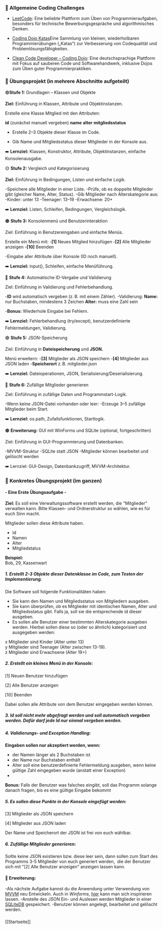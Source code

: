 

### 🔹 Allgemeine Coding Challenges

- [LeetCode](https://leetcode.com/): Eine beliebte Plattform zum Üben von Programmieraufgaben, besonders für technische Bewerbungsgespräche und algorithmisches Denken.

- [Coding Dojo Katas](https://codingdojo.org/kata/)Eine Sammlung von kleinen, wiederholbaren Programmierübungen („Katas“) zur Verbesserung von Codequalität und Problemlösungsfähigkeiten.

- [Clean Code Developer – Coding Dojo](https://ccd-school.de/coding-dojo/): Eine deutschsprachige Plattform mit Fokus auf sauberen Code und Softwarehandwerk, inklusive Dojos zum Üben guter Programmierpraktiken.

### 🔹 Übungsprojekt (in mehrere Abschnitte aufgeteilt)

🟢**Stufe 1:** Grundlagen – Klassen und Objekte

**Ziel:** Einführung in Klassen, Attribute und Objektinstanzen.

Erstelle eine Klasse Mitglied mit den Attributen:

**id** (zunächst manuell vergeben)
**name**
**alter**
**mitgliedsstatus**

- Erstelle 2–3 Objekte dieser Klasse im Code.

- Gib Name und Mitgliedsstatus dieser Mitglieder in der Konsole aus.

➡️ **Lernziel:** Klassen, Konstruktor, Attribute, Objektinstanzen, einfache Konsolenausgabe.


🟡 **Stufe 2:** Vergleich und Kategorisierung

**Ziel:** Einführung in Bedingungen, Listen und einfache Logik.

-Speichere alle Mitglieder in einer Liste.
-Prüfe, ob es doppelte Mitglieder gibt (gleicher Name, Alter, Status).
-Gib Mitglieder nach Alterskategorie aus:
-Kinder: unter 13
-Teenager: 13–19
-Erwachsene: 20+

➡️ **Lernziel:** Listen, Schleifen, Bedingungen, Vergleichslogik.


🟠 **Stufe 3:** Konsolenmenü und Benutzerinteraktion

Ziel: Einführung in Benutzereingaben und einfache Menüs.

Erstelle ein Menü mit:
-**[1]** Neues Mitglied hinzufügen
-**[2]** Alle Mitglieder anzeigen
-**[10]** Beenden

-Eingabe aller Attribute über Konsole (ID noch manuell).

➡️ **Lernziel:** input(), Schleifen, einfache Menüführung.


🔵 **Stufe 4:** Automatische ID-Vergabe und Validierung

Ziel: Einführung in Validierung und Fehlerbehandlung.

-**ID** wird automatisch vergeben (z. B. mit einem Zähler).
-Validierung:
    **Name:** nur Buchstaben, mindestens 3 Zeichen
    **Alter:** muss eine Zahl sein
    
-**Bonus:** Wiederhole Eingabe bei Fehlern.

➡️ **Lernziel:** Fehlerbehandlung (try/except), benutzerdefinierte Fehlermeldungen, Validierung.


🟣 **Stufe 5:** JSON-Speicherung

Ziel: Einführung in **Dateispeicherung** und **JSON.**

Menü erweitern:
-**[3]** Mitglieder als JSON speichern
-**[4]** Mitglieder aus JSON laden
-**Speicherort** z. B. mitglieder.json

➡️ **Lernziel:** Dateioperationen, JSON, Serialisierung/Deserialisierung.


🔴 **Stufe 6:** Zufällige Mitglieder generieren

Ziel: Einführung in zufällige Daten und Programmstart-Logik.

-Wenn keine JSON-Datei vorhanden oder leer:
-Erzeuge 3–5 zufällige Mitglieder beim Start.

➡️ **Lernziel:** os.path, Zufallsfunktionen, Startlogik.


🟤 **Erweiterung:** GUI mit WinForms und SQLite (optional, fortgeschritten)

Ziel: Einführung in GUI-Programmierung und Datenbanken.

-MVVM-Struktur
-SQLite statt JSON
-Mitglieder können bearbeitet und gelöscht werden

➡️ Lernziel: GUI-Design, Datenbankzugriff, MVVM-Architektur.



### 🔹 Konkretes Übungsprojekt (im ganzen)

#### - Eine Erste Übungsaufgabe -

**Ziel:** Es soll eine Verwaltungssoftware erstellt werden, die "Mitglieder" verwalten kann.
Bitte Klassen- und Ordnerstruktur so wählen, wie es für euch Sinn macht.

Mitglieder sollen diese Attribute haben.

- Id   
- Namen  
- Alter  
- Mitgliedstatus

**Beispiel:**  
Bob, 29, Kassenwart

##### 1.  Erstellt 2-3 Objekte dieser Datenklasse im Code, zum Testen der Implementierung.

Die Software soll folgende Funktionalitäten haben:

- Sie kann den Namen und Mitgliedsstatus von Mitgliedern ausgeben.  
- Sie kann überprüfen, ob es Mitglieder mit identischen Namen, Alter und Mitgliedsstatus gibt. Falls ja, soll sie die entsprechende id dieser ausgeben.  
- Es sollen alle Benutzer einer bestimmten Alterskategorie ausgeben werden. Hierbei sollen diese so (oder so ähnlich) kategorisiert und ausgegeben werden:

x Mitglieder sind Kinder (Alter unter 13)  
y Mitglieder sind Teenager (Alter zwischen 13-19).  
z Mitglieder sind Erwachsene (Alter 19+)
#####  2. Erstellt ein kleines Menü in der Konsole:

[1] Neuen Benutzer hinzufügen

[2] Alle Benutzer anzeigen

[10] Beenden

Dabei sollen alle Attribute von dem Benutzer eingegeben werden können.

##### 3. Id soll nicht mehr abgefragt werden und soll automatisch vergeben werden. Dafür darf jede Id nur einmal vergeben werden.

##### 4. Validierungs- und Exception Handling:  

**Eingaben sollen nur akzeptiert werden, wenn:**  

- der Namen länger als 2 Buchstaben ist  
- der Name nur Buchstaben enthält
- Alter soll eine benutzerdefinierte Fehlermeldung ausgeben, wenn keine gültige Zahl eingegeben wurde (anstatt einer Exception)  
- 
**Bonus:** Falls der Benutzer was falsches eingibt, soll das Programm solange danach fragen, bis es eine gültige Eingabe bekommt

##### 5. Es sollen diese Punkte in der Konsole eingefügt werden:  

[3] Mitglieder als JSON speichern

[4] Mitglieder aus JSON laden

Der Name und Speicherort der JSON ist frei von euch wählbar.

##### 6. Zufällige Mitglieder generieren:

Sollte keine JSON existieren bzw. diese leer sein, dann sollen zum Start des Programms 3-5 Mitglieder von euch generiert werden,  die der Benutzer sich mit "[2] Alle Benutzer anzeigen" anzeigen lassen kann.

#### 🔹 Erweiterung:

-Als nächste Aufgabe kannst du die Anwendung unter Verwendung von [MVVM](https://de.wikipedia.org/wiki/Model_View_ViewModel "https://de.wikipedia.org/wiki/model_view_viewmodel") neu Entwickeln. Auch in *Winforms*, [hier](https://devblogs.microsoft.com/dotnet/winforms-cross-platform-dotnet-maui-command-binding/ "https://devblogs.microsoft.com/dotnet/winforms-cross-platform-dotnet-maui-command-binding/") kann man sich inspirieren lassen. 
-Anstelle des JSON Ein- und Auslesen werden Mitglieder in einer [SQLiteDB](https://www.nuget.org/packages/Microsoft.Data.Sqlite "https://www.nuget.org/packages/microsoft.data.sqlite") gespeichert.
-Benutzer können angelegt, bearbeitet und gelöscht werden.


###
[[Startseite]]





